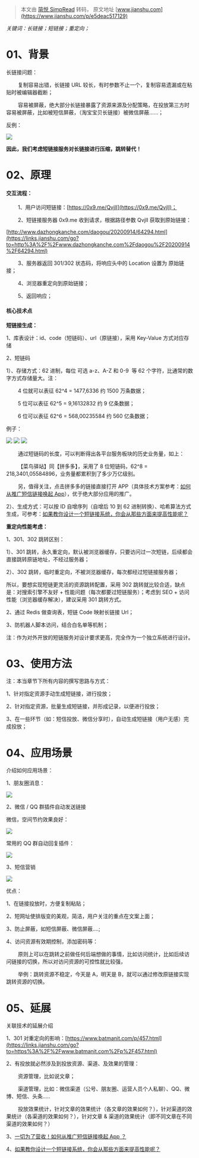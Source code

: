 > 本文由 [简悦 SimpRead](http://ksria.com/simpread/) 转码， 原文地址 [www.jianshu.com](https://www.jianshu.com/p/e5deac517129)

_关键词：长链接；短链接；重定向；_

01、背景
=====

长链接问题：

        复制容易出错，长链接 URL 较长，有时参数不止一个，复制容易遗漏或在粘贴时被编辑器截断；

        容易被屏蔽，绝大部分长链接暴露了资源来源及分配策略，在投放第三方时容易被屏蔽，比如被短信屏蔽，（淘宝宝贝长链接）被微信屏蔽......；

反例：

![](http://upload-images.jianshu.io/upload_images/11367199-8093d51e5c81a8bd.png)

**因此，我们考虑短链接服务对长链接进行压缩，跳转替代！**

02、原理
=====

#### 交互流程：

        1、用户访问短链接：[https://0x9.me/QvjlI](https://0x9.me/QvjlI)；

        2、短链接服务器 0x9.me 收到请求，根据路径参数 QvjlI 获取到原始链接：

[http://www.dazhongkanche.com/daogou/20200914/64294.html](https://links.jianshu.com/go?to=http%3A%2F%2Fwww.dazhongkanche.com%2Fdaogou%2F20200914%2F64294.html)

        3、服务器返回 301/302 状态码，将响应头中的 Location 设置为 原始链接；

        4、浏览器重定向到原始链接；

        5、返回响应；

#### 核心技术点

**短链接生成：**

1、库表设计：id、code（短链码）、url（原链接），采用 Key-Value 方式对应存储

2、短链码

1）、存储方式：62 进制，每位 可选 a-z、A-Z 和 0-9  等 62 个字符，比通常的数字方式存储量大。注：

        4 位就可以表征 62^4 = 1477,6336 约 1500 万条数据；

        5 位可以表征 62^5 = 9,16132832 约 9 亿条数据；

        6 位可以表征 62^6 = 568,00235584 约 560 亿条数据；

例子：

![](http://upload-images.jianshu.io/upload_images/11367199-44f8f9e2539f4e73.png) ![](http://upload-images.jianshu.io/upload_images/11367199-2adee492fe4c92e4.png) ![](http://upload-images.jianshu.io/upload_images/11367199-e18c602d4cc6edcc.png)

        通过短链码的长度，可以判断得出各平台服务板块的历史业务量，如上：

        【菜鸟驿站】同【拼多多】，采用了 8 位短链码，62^8 = 218,3401,05584896，业务量都累积到了多少万亿级别。

        另，值得关注，点击拼多多的链接直接打开 APP（具体技术方案参考：[如何从推广短信链接唤起 App](https://www.jianshu.com/p/76eaa1e0c2b2)），优于绝大部分应用的推广。

2）、生成方式：可以按 ID 自增序列（自增后 10 到 62 进制转换）、哈希算法方式生成，可参考：[如果教你设计一个](https://www.jianshu.com/p/e30ee7fa406b)[短](https://www.jianshu.com/p/e30ee7fa406b)[链接](https://www.jianshu.com/p/e30ee7fa406b)[系统，你会从那些方面来提高性能呢？](https://www.jianshu.com/p/e30ee7fa406b)

**重定向性能考虑：**

1、301、302 跳转区别：

1）、301 跳转，永久重定向，默认被浏览器缓存，只要访问过一次短链，后续都会直接跳转原链地址，不经过服务器；

2）、302 跳转，临时重定向，不被浏览器缓存，每次都经过短链接服务器；

所以，要想实现短链更灵活的资源跳转配置，采用 302 跳转就比较合适，缺点是：对搜索引擎不友好 + 性能问题（每次都要过短链服务）；考虑到 SEO + 访问性能（浏览器缓存解决），建议采用 301 跳转方式。

2、通过 Redis 做查询表，短链 Code 映射长链接 Url；

3、防机器人脚本访问，结合白名单等机制；

注：作为对外开放的短链服务对设计要求更高，完全作为一个独立系统进行设计。

03、使用方法
=======

注：本当章节下所有内容的撰写思路与方式：

1、针对指定资源手动生成短链接，进行投放；

2、针对指定资源，批量生成短链接，并形成记录，以便进行投放；

3、在一些环节（如：短信投放、微信分享时），自动生成短链接（用户无感）完成投放；

04、应用场景
=======

介绍如何应用场景：

1、朋友圈消息：

![](http://upload-images.jianshu.io/upload_images/11367199-dcbc1a200b93da0f.png)

2、微信 / QQ 群插件自动发送链接

微信，空间节约效果良好：

![](http://upload-images.jianshu.io/upload_images/11367199-8499ea3e5012d4d3.png)

常用的 QQ 群自动回复插件：

![](http://upload-images.jianshu.io/upload_images/11367199-fa6f11d2f8009987.png)

3、短信营销

![](http://upload-images.jianshu.io/upload_images/11367199-941bb021579195c9.png)

优点：

1、在链接投放时，方便复制粘贴；

2、短网址使排版变的美观，简洁，用户关注的重点在文案上面；

3、防止屏蔽，如短信屏蔽、微信屏蔽....;

4、访问资源有效期控制，添加密码等：

        原则上可以在跳转之前做任何后端想做的事情，比如访问统计，比如后续访问链接的切换，所以对访问资源的可控性就比较强，

        举例：跳转资源不稳定，今天是 A，明天是 B，就可以通过修改原链接实现跳转资源的切换。

05、延展
=====

关联技术的延展介绍

1、301 对重定向的影响：[https://www.batmanit.com/p/457.html](https://links.jianshu.com/go?to=https%3A%2F%2Fwww.batmanit.com%2Fp%2F457.html)

2、有投放就必然涉及到投放资源、渠道、及效果的管理：

        资源管理，比如说文章；

        渠道管理，比如：微信渠道（公号、朋友圈、运营人员个人私聊）、QQ、微博、短信、头条.....

        投放效果统计，针对文章的效果统计（各文章的效果如何？），针对渠道的效果统计（各渠道的效果如何？），针对文章 & 渠道的效果统计（即不同文章在不同渠道的效果如何？）

3、[一切为了营收！如何从推广短信链接唤起 App ？](https://www.jianshu.com/p/76eaa1e0c2b2)

4、[如果教你设计一个](https://www.jianshu.com/p/e30ee7fa406b)[短](https://www.jianshu.com/p/e30ee7fa406b)[链接](https://www.jianshu.com/p/e30ee7fa406b)[系统，你会从那些方面来提高性能呢？](https://www.jianshu.com/p/e30ee7fa406b)